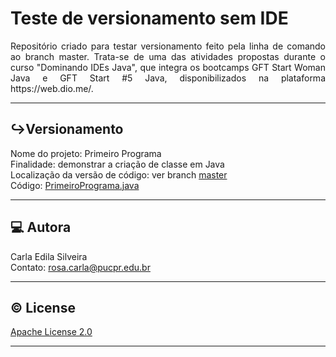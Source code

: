 # Teste de versionamento sem IDE  

<p align="justify">  
Repositório criado para testar versionamento feito pela linha de comando ao branch master. Trata-se de uma das atividades propostas durante o curso "Dominando IDEs Java", que integra os bootcamps GFT Start Woman Java e GFT Start #5 Java, disponibilizados na plataforma https://web.dio.me/.  
</p>

---

## ↪️Versionamento  

Nome do projeto: Primeiro Programa  
Finalidade: demonstrar a criação de classe em Java  
Localização da versão de código: ver branch [master](https://github.com/rosacarla/Teste-sem-ide/tree/master)   
Código: [PrimeiroPrograma.java](https://github.com/rosacarla/Teste-sem-ide/blob/master/PrimeiroPrograma.java)  

---

## 💻 Autora  

Carla Edila Silveira  
Contato: rosa.carla@pucpr.edu.br  

---

## © License  

[Apache License 2.0](https://choosealicense.com/licenses/apache-2.0/)  

---
